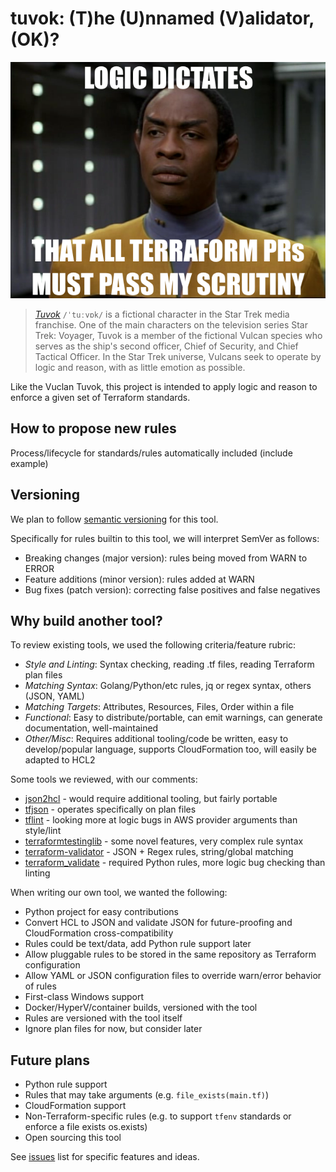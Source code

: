 # tuvok: (T)he (U)nnamed (V)alidator, (OK)?

![Tuvok](docs/tuvok.png)

> *[Tuvok](https://en.wikipedia.org/wiki/Tuvok)* `/ˈtuːvɒk/` is a fictional character in the Star Trek media franchise. One of the main characters on the television series Star Trek: Voyager, Tuvok is a member of the fictional Vulcan species who serves as the ship's second officer, Chief of Security, and Chief Tactical Officer. In the Star Trek universe, Vulcans seek to operate by logic and reason, with as little emotion as possible.

Like the Vuclan Tuvok, this project is intended to apply logic and reason to enforce a given set of Terraform standards.

## How to propose new rules

Process/lifecycle for standards/rules automatically included (include example)

## Versioning

We plan to follow [semantic versioning](http://semver.org) for this tool.

Specifically for rules builtin to this tool, we will interpret SemVer as follows:

- Breaking changes (major version): rules being moved from WARN to ERROR
- Feature additions (minor version): rules added at WARN
- Bug fixes (patch version): correcting false positives and false negatives

## Why build another tool?

To review existing tools, we used the following criteria/feature rubric:
- _Style and Linting_: Syntax checking, reading .tf files, reading Terraform plan files
- _Matching Syntax_: Golang/Python/etc rules, jq or regex syntax, others (JSON, YAML)
- _Matching Targets_: Attributes, Resources, Files, Order within a file
- _Functional_: Easy to distribute/portable, can emit warnings, can generate documentation, well-maintained
- _Other/Misc_: Requires additional tooling/code be written, easy to develop/popular language, supports CloudFormation too, will easily be adapted to HCL2

Some tools we reviewed, with our comments:
- [json2hcl](https://github.com/kvz/json2hcl) - would require additional tooling, but fairly portable
- [tfjson](https://github.com/palantir/tfjson) - operates specifically on plan files
- [tflint](https://github.com/wata727/tflint) - looking more at logic bugs in AWS provider arguments than style/lint
- [terraformtestinglib](https://github.com/schubergphilis/terraformtestinglib) - some novel features, very complex rule syntax
- [terraform-validator](https://github.com/ApplauseOSS/terraform-validator) - JSON + Regex rules, string/global matching
- [terraform_validate](https://github.com/elmundio87/terraform_validate) - required Python rules, more logic bug checking than linting

When writing our own tool, we wanted the following:

- Python project for easy contributions
- Convert HCL to JSON and validate JSON for future-proofing and CloudFormation cross-compatibility
- Rules could be text/data, add Python rule support later
- Allow pluggable rules to be stored in the same repository as Terraform configuration
- Allow YAML or JSON configuration files to override warn/error behavior of rules
- First-class Windows support
- Docker/HyperV/container builds, versioned with the tool
- Rules are versioned with the tool itself
- Ignore plan files for now, but consider later

## Future plans

- Python rule support
- Rules that may take arguments (e.g. `file_exists(main.tf)`)
- CloudFormation support
- Non-Terraform-specific rules (e.g. to support `tfenv` standards or enforce a file exists os.exists)
- Open sourcing this tool

See [issues](issues) list for specific features and ideas.
